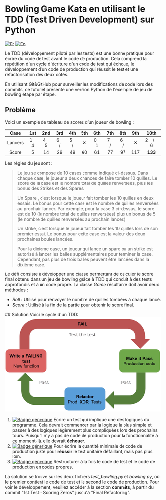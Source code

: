 # Bowling Game Kata en utilisant le TDD (Test Driven Development) sur Python

[![Fr](https://img.shields.io/badge/lang-fr-fr)](https://github.com/meriemsmt/BowlingGameKata-TDD/blob/main/README.md)
[![En](https://img.shields.io/badge/lang-en-en?color=red)](https://github.com/meriemsmt/BowlingGameKata-TDD/blob/main/README.en.md)

Le TDD (développement piloté par les tests) est une bonne pratique pour écrire du code de test avant le code de production. 
Cela comprend la répétition d'un cycle d'écriture d'un code de test qui échoue, le développement d'un code de production qui réussit le test et une refactorisation des deux côtés.

En utilisant Git&GitHub pour surveiller les modifications de code lors des commits, ce tutoriel présente une version Python de l'exemple de jeu de bowling étape par étape.

## Problème
Voici un exemple de tableau de scores d’un joueur de bowling :

| Case | 1st | 2nd | 3rd | 4th | 5th | 6th | 7th | 8th | 9th | 10th |
|:---:|:---:|:---:|:---:|:---:|:---:|:---:|:---:|:---:|:---:|:---:|
| Lancers | 1 &nbsp;&nbsp; 4 | 4 &nbsp;&nbsp; 5 | 6 &nbsp;&nbsp; / | 5 &nbsp;&nbsp; / | ✕ | 0 &nbsp;&nbsp; 1 | 7 &nbsp;&nbsp; / | 6 &nbsp;&nbsp; / | ✕ | 2 &nbsp;&nbsp; / &nbsp;&nbsp; 6 |
|Score| 5 | 14 | 29 | 49 | 60 | 61 | 77 | 97 | 117 | **133** |

Les règles du jeu sont :
>Le jeu se compose de 10 cases comme indiqué ci-dessus. Dans chaque case, le joueur a deux chances de faire tomber 10 quilles. Le score de la case est le nombre total de quilles renversées, plus les bonus des Strikes et des Spares.
>
>Un Spare , c'est lorsque le joueur fait tomber les 10 quilles en deux essais. Le bonus pour cette case est le nombre de quilles renversées au prochain lancer. Par exemple, pour la case 3 ci-dessus, le score est de 10 (le nombre total de quilles renversées) plus un bonus de 5 (le nombre de quilles renversées au prochain lancer.)
>
>Un strike, c'est lorsque le joueur fait tomber les 10 quilles lors de son premier essai. Le bonus pour cette case est la valeur des deux prochaines boules lancées.
>
>Pour la dixième case, un joueur qui lance un spare ou un strike est autorisé à lancer les balles supplémentaires pour terminer la case. Cependant, pas plus de trois balles peuvent être lancées dans la dixième case.

Le défi consiste à développer une classe permettant de calculer le score final obtenu dans un jeu de bowling grâce à TDD qui conduit à des tests approfondis et à un code propre. La classe *Game* résultante doit avoir deux méthodes :

- *Roll :* Utilisé pour renvoyer le nombre de quilles tombées à chaque lancé.
- *Score :* Utilisé à la fin de la partie pour obtenir le score final.

​## Solution
Voici le cycle d'un TDD:
![alt text](https://github.com/meriemsmt/BowlingGameKata-TDD/blob/main/TDDWorkflow.png)

1. [![Badge générique](https://img.shields.io/badge/⎍-Test-red.svg)](https://shields.io/)
    Écrire un test qui implique une des logiques du programme. Cela devrait commencer par la logique la plus simple et passer à des logiques légèrement plus compliquées lors des prochains tours. Puisqu'il n'y a pas de code de production pour la fonctionnalité à ce moment-là, elle devrait **échouer**.
2. [![Badge générique](https://img.shields.io/badge/⎍-Code-brightgreen.svg)](https://shields.io/)
    Pour écrire la quantité minimale de code de production juste pour **réussir** le test unitaire défaillant, mais pas plus loin.
3. [![Badge générique](https://img.shields.io/badge/⎍-Refactor-blue.svg)](https://shields.io/)
    Restructurer à la fois le code de test et le code de production en codes propres.

La solution se trouve sur les deux fichiers *test_bowling.py* et *bowling.py*, où le premier contient le code de test et le second le code de production. Pour voir le développement, veuillez accéder à la section **commits**, à partir du commit "1st Test - Scoring Zeros" jusqu'à "Final Refactoring".
